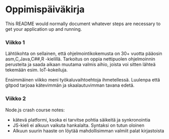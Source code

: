 # Oppimispäiväkirja #

This README would normally document whatever steps are necessary to get your application up and running.

### Viikko 1 ###

Lähtökohta on sellainen, että ohjelmointikokemusta on 30+ vuotta pääosin asm,C,Java,C##,R -kielillä. Tarkoitus on oppia nettipuolen ohjelmoinnin perusteita ja saada aikaan muutama
valmis aihio, joista voi sitten lähteä tekemään esim. IoT-kokeiluja. 

Ensimmäinen viikko meni työkaluvaihtoehtoja ihmetellessä. Luulenpa että gitpod tarjoaa kätevimmän ja skaalautuvimman tavana edetä.

### Viikko 2 ###

Node.js crash course notes:
* kätevä platformi, ksoka ei tarvitse pohtia säikeitä ja synkronointia
* JS-kieli ei alkuun vaikuta hankalalta. Syntaksi on tutun oloinen
* Alkuun suurin haaste on löytää mahdollisimman valmiit palat kirjastoista

